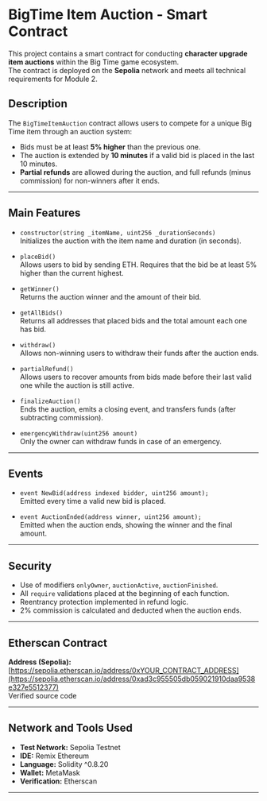 # BigTime Item Auction - Smart Contract

This project contains a smart contract for conducting **character upgrade item auctions** within the Big Time game ecosystem.  
The contract is deployed on the **Sepolia** network and meets all technical requirements for Module 2.

##  Description

The `BigTimeItemAuction` contract allows users to compete for a unique Big Time item through an auction system:

- Bids must be at least **5% higher** than the previous one.
- The auction is extended by **10 minutes** if a valid bid is placed in the last 10 minutes.
- **Partial refunds** are allowed during the auction, and full refunds (minus commission) for non-winners after it ends.

---

## Main Features

- `constructor(string _itemName, uint256 _durationSeconds)`  
  Initializes the auction with the item name and duration (in seconds).

- `placeBid()`  
  Allows users to bid by sending ETH. Requires that the bid be at least 5% higher than the current highest.

- `getWinner()`  
  Returns the auction winner and the amount of their bid.

- `getAllBids()`  
  Returns all addresses that placed bids and the total amount each one has bid.

- `withdraw()`  
  Allows non-winning users to withdraw their funds after the auction ends.

- `partialRefund()`  
  Allows users to recover amounts from bids made before their last valid one while the auction is still active.

- `finalizeAuction()`  
  Ends the auction, emits a closing event, and transfers funds (after subtracting commission).

- `emergencyWithdraw(uint256 amount)`  
  Only the owner can withdraw funds in case of an emergency.

---

##  Events

- `event NewBid(address indexed bidder, uint256 amount);`  
  Emitted every time a valid new bid is placed.

- `event AuctionEnded(address winner, uint256 amount);`  
  Emitted when the auction ends, showing the winner and the final amount.

---

##  Security

- Use of modifiers `onlyOwner`, `auctionActive`, `auctionFinished`.
- All `require` validations placed at the beginning of each function.
- Reentrancy protection implemented in refund logic.
- 2% commission is calculated and deducted when the auction ends.

---

##  Etherscan Contract

**Address (Sepolia):**  
[https://sepolia.etherscan.io/address/0xYOUR_CONTRACT_ADDRESS](https://sepolia.etherscan.io/address/0xad3c955505db059021910daa9538e327e5512377)  
Verified source code

---

##  Network and Tools Used

- **Test Network:** Sepolia Testnet  
- **IDE:** Remix Ethereum  
- **Language:** Solidity ^0.8.20  
- **Wallet:** MetaMask  
- **Verification:** Etherscan

---



